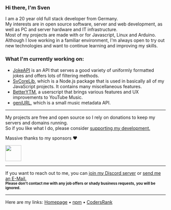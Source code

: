 <!-- Pro Tip: to create a page like this just create a public repo with your username as its name :) -->

### Hi there, I'm Sven
I am a 20 year old full stack developer from Germany.  
My interests are in open source software, server and web development, as well as PC and server hardware and IT infrastructure.  
Most of my projects are made with or for Javascript, Linux and Arduino.  
Although I love working in a familiar environment, I'm always open to try out new technologies and want to continue learning and improving my skills.  
  
### What I'm currently working on:
- [JokeAPI](https://github.com/Sv443/JokeAPI) is an API that serves a good variety of uniformly formatted jokes and offers lots of filtering methods.
- [SvCoreLib](https://github.com/Sv443-Network/SvCoreLib), which is a Node.js package that is used in basically all of my JavaScript projects. It contains many miscellaneous features.
- [BetterYTM](https://github.com/Sv443/BetterYTM), a userscript that brings various features and UX improvements to YouTube Music.
- [geniURL](https://github.com/Sv443/geniURL), which is a small music metadata API.
<!-- - [Townly](https://github.com/Sv443/Townly) - I've challenged myself to create a city building game in the command line, with an accompanying game engine, [Teng.](https://github.com/Sv443/Teng)
-->

---

My projects are free and open source so I rely on donations to keep my servers and domains running.  
So if you like what I do, please consider [supporting my development.](https://github.com/sponsors/Sv443)  
  
Massive thanks to my sponsors ❤  

<a href="https://github.com/CrazyMarvin" title="CrazyMarvin"><img src="https://github.com/CrazyMarvin.png" width="50" height="50" /></a>

---

If you want to reach out to me, you can [join my Discord server](https://dc.sv443.net/) or [send me an E-Mail.](mailto:%63%6F%6E%74%61%63%74%40%73%76%34%34%33%2E%6E%65%74)  
<sub><b>Please don't contact me with any job offers or shady business requests, you will be ignored.</b></sub>

---

Here are my links: [Homepage](https://sv443.net/) • [npm](https://www.npmjs.com/~sv443) • [CodersRank](https://profile.codersrank.io/user/sv443)  
<!-- • -->
